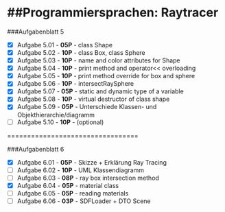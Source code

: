 ##Programmiersprachen: Raytracer
=================================

###Aufgabenblatt 5

- [x] Aufgabe 5.01 - **05P** - class Shape
- [x] Aufgabe 5.02 - **10P** - class Box, class Sphere
- [x] Aufgabe 5.03 - **10P** - name and color attributes for Shape
- [x] Aufgabe 5.04 - **10P** - print method and operator<< overloading
- [x] Aufgabe 5.05 - **10P** - print method override for box and sphere
- [x] Aufgabe 5.06 - **10P** - intersectRaySphere
- [x] Aufgabe 5.07 - **05P** - static and dynamic type of a variable
- [x] Aufgabe 5.08 - **10P** - virtual destructor of class shape
- [x] Aufgabe 5.09 - **05P** - Unterschiede Klassen- und Objekthierarchie/diagramm
- [ ] Aufgabe 5.10 - **10P** - (optional)

=================================

###Aufgabenblatt 6

- [x] Aufgabe 6.01 - **05P** - Skizze + Erklärung Ray Tracing
- [ ] Aufgabe 6.02 - **10P** - UML Klassendiagramm
- [ ] Aufgabe 6.03 - **08P** - ray box intersection method
- [x] Aufgabe 6.04 - **05P** - material class
- [ ] Aufgabe 6.05 - **05P** - reading materials
- [ ] Aufgabe 6.06 - **03P** - SDFLoader + DTO Scene
